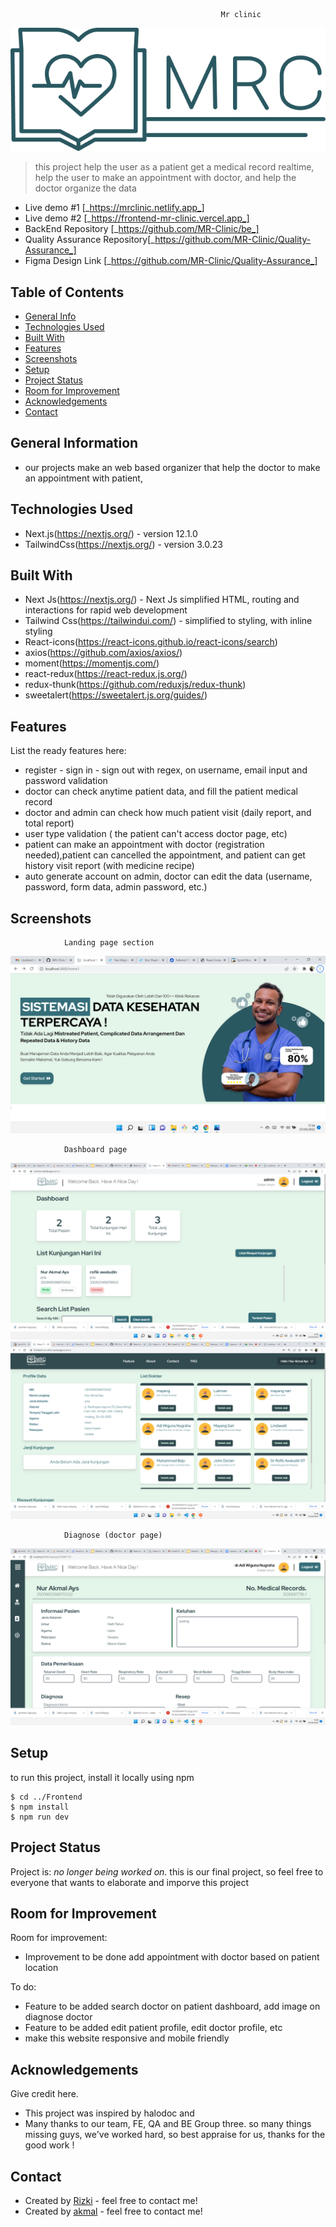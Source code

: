                                                    Mr clinic

![logo](./assets/Logo.png)

> this project help the user as a patient get a medical record realtime, help the user to make an appointment with doctor, and help the doctor organize the data

- Live demo #1 [_https://mrclinic.netlify.app_]
- Live demo #2 [_https://frontend-mr-clinic.vercel.app_]
- BackEnd Repository [_https://github.com/MR-Clinic/be_]
- Quality Assurance Repository[_https://github.com/MR-Clinic/Quality-Assurance_]
- Figma Design Link [_https://github.com/MR-Clinic/Quality-Assurance_]

## Table of Contents

- [General Info](#general-information)
- [Technologies Used](#technologies-used)
- [Built With](#Built-With)
- [Features](#features)
- [Screenshots](#screenshots)
- [Setup](#setup)
- [Project Status](#project-status)
- [Room for Improvement](#room-for-improvement)
- [Acknowledgements](#acknowledgements)
- [Contact](#contact)

## General Information

- our projects make an web based organizer that help the doctor to make an appointment with patient,

## Technologies Used

- Next.js(https://nextjs.org/) - version 12.1.0
- TailwindCss(https://nextjs.org/) - version 3.0.23

## Built With

- Next Js(https://nextjs.org/) - Next Js simplified HTML, routing and interactions for rapid web development
- Tailwind Css(https://tailwindui.com/) - simplified to styling, with inline styling
- React-icons(https://react-icons.github.io/react-icons/search)
- axios(https://github.com/axios/axios/)
- moment(https://momentjs.com/)
- react-redux(https://react-redux.js.org/)
- redux-thunk(https://github.com/reduxjs/redux-thunk)
- sweetalert(https://sweetalert.js.org/guides/)

## Features

List the ready features here:

- register - sign in - sign out with regex, on username, email input and password validation
- doctor can check anytime patient data, and fill the patient medical record
- doctor and admin can check how much patient visit (daily report, and total report)
- user type validation ( the patient can't access doctor page, etc)
- patient can make an appointment with doctor (registration needed),patient can cancelled the appointment, and patient can get history visit report (with medicine recipe)
- auto generate account on admin, doctor can edit the data (username, password, form data, admin password, etc.)

## Screenshots

                Landing page section

![homepage-section-1](./assets/landingpage.png)

                Dashboard page

![homepage-section-1](./assets/adminpage.png)
![homepage-section-1](./assets/dashboardpasien.png)

                Diagnose (doctor page)

![homepage-section-1](./assets/diagnosepage.png)

## Setup

to run this project, install it locally using npm

```
$ cd ../Frontend
$ npm install
$ npm run dev
```

## Project Status

Project is: _no longer being worked on_. this is our final project, so feel free to everyone that wants to elaborate and imporve this project

## Room for Improvement

Room for improvement:

- Improvement to be done add appointment with doctor based on patient location

To do:

- Feature to be added search doctor on patient dashboard, add image on diagnose doctor
- Feature to be added edit patient profile, edit doctor profile, etc
- make this website responsive and mobile friendly

## Acknowledgements

Give credit here.

- This project was inspired by halodoc and
- Many thanks to our team, FE, QA and BE Group three. so many things missing guys, we've worked hard, so best appraise for us, thanks for the good work !

## Contact

- Created by [Rizki](https://github.com/Rizkiawenkcode) - feel free to contact me!
- Created by [akmal](https://github.com/akmalays) - feel free to contact me!
